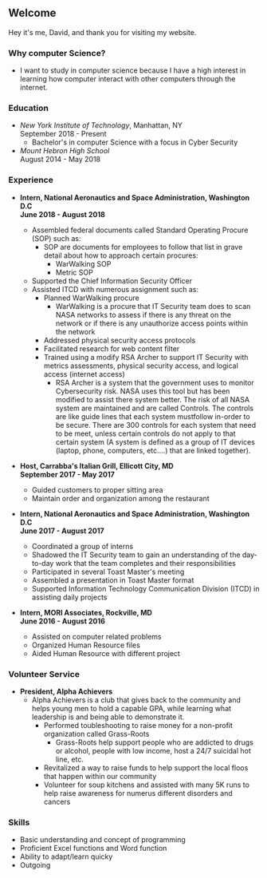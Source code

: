 ## Welcome 
Hey it's me, David, and thank you for visiting my website. 
### Why computer Science?
* I want to study in computer science because I have a high interest in learning how
 computer interact with other computers through the internet.
	

### Education
* *New York Institute of Technology*, Manhattan, NY <br> September 2018 - Present
	* Bachelor's in computer Science with a focus in Cyber Security
* *Mount Hebron High School* <br> August 2014 - May 2018 

### Experience
* **Intern, National Aeronautics and Space Administration, Washington D.C <br> June 2018 - August 2018**
	* Assembled federal documents called Standard Operating Procure (SOP) such as: <br>
		* SOP are documents for employees to follow that list in grave detail about how to approach certain procures: <br> 
			* WarWalking SOP
			* Metric SOP 
	* Supported the Chief Information Security Officer
	* Assisted ITCD with numerous assignment such as: <br>
		* Planned WarWalking procure
			* WarWalking is a procure that IT Security team does to scan NASA networks to assess if there is any threat on the network or if there is any unauthorize access points within the network 
		* Addressed physical security access protocols
		* Facilitated research for web content filter 
		* Trained using a modify RSA Archer to support IT Security with metrics assessments, physical security access, and logical access (internet access)
			* RSA Archer is a system that the government uses to monitor Cybersecurity risk. NASA uses this tool but has been modified to assist there system better. The risk of all NASA system are maintained and are called Controls. The controls are like guide lines that each system mustfollow in-order to be secure. There are 300 controls for each system that need to be meet, unless certain controls do not apply to that certain system (A system is defined as a group of IT devices (laptop, phone, computers, etc....) that are linked together).

* **Host, Carrabba's Italian Grill, Ellicott City, MD <br> September 2017 - May 2017**
	* Guided customers to proper sitting area
	* Maintain order and organization among the restaurant
* **Intern, National Aeronautics and Space Administration, Washington D.C <br> June 2017 - August 2017**
	* Coordinated a group of interns
	* Shadowed the IT Security team to gain an understanding of the day-to-day work that the team completes and their responsibilities 
	* Participated in several Toast Master's meeting
	* Assembled a presentation in Toast Master format
	* Supported Information Technology Communication Division (ITCD) in assisting daily projects
* **Intern, MORI Associates, Rockville, MD <br> June 2016 - August 2016**
	
	* Assisted on computer related problems
	* Organized Human Resource files
	* Aided Human Resource with different project 

### Volunteer Service

* **President, Alpha Achievers**
	* Alpha Achievers is a club that gives back to the community and helps young men to hold a capable GPA, while learning what leadership is and being able to demonstrate it.
		* Performed toubleshooting to raise money for a non-profit organization called Grass-Roots
			* Grass-Roots help support people who are addicted to drugs or alcohol, people with low income, host a 24/7 suicidal hot line, etc.
		* Revitalized a way to raise funds to help support the local floos that happen within our community
		* Volunteer for soup kitchens and assisted with many 5K runs to help raise awareness for numerus different disorders and cancers


### Skills
* Basic understanding and concept of programming
* Proficient Excel functions and Word function 
* Ability to adapt/learn quicky
* Outgoing 
